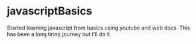 # javascriptBasics
Started learning javascript from basics using youtube and web docs.
This has been a long tiring journey but I'll do it.